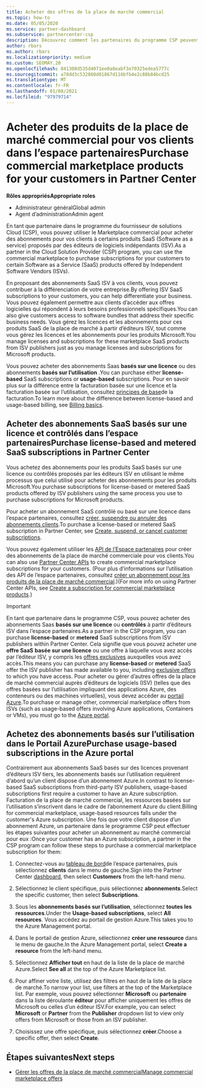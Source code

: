 ```yaml
---
title: Acheter des offres de la place de marché commercial
ms.topic: how-to
ms.date: 05/05/2020
ms.service: partner-dashboard
ms.subservice: partnercenter-csp
description: Découvrez comment les partenaires du programme CSP peuvent utiliser le Marketplace de l’espace partenaires pour permettre aux clients d’acheter des offres SaaS auprès d’éditeurs de logiciels indépendants.
author: rbars
ms.author: rbars
ms.localizationpriority: medium
ms.custom: SEOMAY.20
ms.openlocfilehash: 841308d535d4071ee0a8eabf3e70325edea5777c
ms.sourcegitcommit: a78dd3c532860d01867d116bfb4e2c88b84bcd25
ms.translationtype: MT
ms.contentlocale: fr-FR
ms.lasthandoff: 01/08/2021
ms.locfileid: "97979714"
---
```

# <a name="purchase-commercial-marketplace-products-for-your-customers-in-partner-center"></a><span data-ttu-id="59e87-103">Acheter des produits de la place de marché commercial pour vos clients dans l’espace partenaires</span><span class="sxs-lookup"><span data-stu-id="59e87-103">Purchase commercial marketplace products for your customers in Partner Center</span></span>


<span data-ttu-id="59e87-104">**Rôles appropriés**</span><span class="sxs-lookup"><span data-stu-id="59e87-104">**Appropriate roles**</span></span>

- <span data-ttu-id="59e87-105">Administrateur général</span><span class="sxs-lookup"><span data-stu-id="59e87-105">Global admin</span></span>
- <span data-ttu-id="59e87-106">Agent d’administration</span><span class="sxs-lookup"><span data-stu-id="59e87-106">Admin agent</span></span>

<span data-ttu-id="59e87-107">En tant que partenaire dans le programme du fournisseur de solutions Cloud (CSP), vous pouvez utiliser le Marketplace commercial pour acheter des abonnements pour vos clients à certains produits SaaS (Software as a service) proposés par des éditeurs de logiciels indépendants (ISV).</span><span class="sxs-lookup"><span data-stu-id="59e87-107">As a partner in the Cloud Solution Provider (CSP) program, you can use the commercial marketplace to purchase subscriptions for your customers to certain Software as a Service (SaaS) products offered by Independent Software Vendors (ISVs).</span></span>

<span data-ttu-id="59e87-108">En proposant des abonnements SaaS ISV à vos clients, vous pouvez contribuer à la différenciation de votre entreprise.</span><span class="sxs-lookup"><span data-stu-id="59e87-108">By offering ISV SaaS subscriptions to your customers, you can help differentiate your business.</span></span> <span data-ttu-id="59e87-109">Vous pouvez également permettre aux clients d’accéder aux offres logicielles qui répondent à leurs besoins professionnels spécifiques.</span><span class="sxs-lookup"><span data-stu-id="59e87-109">You can also give customers access to software bundles that address their specific business needs.</span></span> <span data-ttu-id="59e87-110">Vous gérez les licences et les abonnements pour ces produits SaaS de la place de marché à partir d’éditeurs ISV, tout comme vous gérez les licences et les abonnements pour les produits Microsoft.</span><span class="sxs-lookup"><span data-stu-id="59e87-110">You manage licenses and subscriptions for these marketplace SaaS products from ISV publishers just as you manage licenses and subscriptions for Microsoft products.</span></span>

<span data-ttu-id="59e87-111">Vous pouvez acheter des abonnements Saas **basés sur une licence** ou des abonnements **basés sur l’utilisation** .</span><span class="sxs-lookup"><span data-stu-id="59e87-111">You can purchase either **license-based** SaaS subscriptions or **usage-based** subscriptions.</span></span> <span data-ttu-id="59e87-112">Pour en savoir plus sur la différence entre la facturation basée sur une licence et la facturation basée sur l’utilisation, consultez [principes de base](billing-basics.md)de la facturation.</span><span class="sxs-lookup"><span data-stu-id="59e87-112">To learn more about the difference between license-based and usage-based billing, see [Billing basics](billing-basics.md).</span></span>

## <a name="purchase-license-based-and-metered-saas-subscriptions-in-partner-center"></a><span data-ttu-id="59e87-113">Acheter des abonnements SaaS basés sur une licence et contrôlés dans l’espace partenaires</span><span class="sxs-lookup"><span data-stu-id="59e87-113">Purchase license-based and metered SaaS subscriptions in Partner Center</span></span>

<span data-ttu-id="59e87-114">Vous achetez des abonnements pour les produits SaaS basés sur une licence ou contrôlés proposés par les éditeurs ISV en utilisant le même processus que celui utilisé pour acheter des abonnements pour les produits Microsoft.</span><span class="sxs-lookup"><span data-stu-id="59e87-114">You purchase subscriptions for license-based or metered SaaS products offered by ISV publishers using the same process you use to purchase subscriptions for Microsoft products.</span></span>

<span data-ttu-id="59e87-115">Pour acheter un abonnement SaaS contrôlé ou basé sur une licence dans l’espace partenaires, consultez [créer, suspendre ou annuler des abonnements clients](create-a-new-subscription.md#create-a-new-subscription).</span><span class="sxs-lookup"><span data-stu-id="59e87-115">To purchase a license-based or metered SaaS subscription in Partner Center, see [Create, suspend, or cancel customer subscriptions](create-a-new-subscription.md#create-a-new-subscription).</span></span>

<span data-ttu-id="59e87-116">Vous pouvez également utiliser les [API de l’Espace partenaires](/partner-center/develop/) pour créer des abonnements de la place de marché commerciale pour vos clients.</span><span class="sxs-lookup"><span data-stu-id="59e87-116">You can also use [Partner Center APIs](/partner-center/develop/) to create commercial marketplace subscriptions for your customers.</span></span> <span data-ttu-id="59e87-117">(Pour plus d’informations sur l’utilisation des API de l’espace partenaires, consultez [créer un abonnement pour les produits de la place de marché commercial](/partner-center/develop/create-subscription-azure-marketplace-products).)</span><span class="sxs-lookup"><span data-stu-id="59e87-117">(For more info on using Partner Center APIs, see [Create a subscription for commercial marketplace products](/partner-center/develop/create-subscription-azure-marketplace-products).)</span></span>

>[!IMPORTANT]
> <span data-ttu-id="59e87-118">En tant que partenaire dans le programme CSP, vous pouvez acheter des abonnements Saas **basés sur une licence** ou **contrôlés** à partir d’éditeurs ISV dans l’espace partenaires.</span><span class="sxs-lookup"><span data-stu-id="59e87-118">As a partner in the CSP program, you can purchase **license-based** or **metered** SaaS subscriptions from ISV publishers within Partner Center.</span></span> <span data-ttu-id="59e87-119">Cela signifie que vous pouvez acheter une **offre SaaS** **basée sur une licence** ou une offre à laquelle vous avez accès par l’éditeur ISV, y compris les [offres exclusives](csp-commercial-marketplace-discover.md#learn-about-marketplace-exclusive-offers) auxquelles vous avez accès.</span><span class="sxs-lookup"><span data-stu-id="59e87-119">This means you can purchase any **license-based** or **metered** SaaS offer the ISV publisher has made available to you, including [exclusive offers](csp-commercial-marketplace-discover.md#learn-about-marketplace-exclusive-offers) to which you have access.</span></span> <span data-ttu-id="59e87-120">Pour acheter ou gérer d’autres offres de la place de marché commercial auprès d’éditeurs de logiciels (ISV) (telles que des offres basées sur l’utilisation impliquant des applications Azure, des conteneurs ou des machines virtuelles), vous devez accéder au [portail Azure](https://portal.azure.com/).</span><span class="sxs-lookup"><span data-stu-id="59e87-120">To purchase or manage other, commercial marketplace offers from ISVs (such as usage-based offers involving Azure applications, Containers or VMs), you must go to the [Azure portal](https://portal.azure.com/).</span></span>

## <a name="purchase-usage-based-subscriptions-in-the-azure-portal"></a><span data-ttu-id="59e87-121">Achetez des abonnements basés sur l’utilisation dans le Portail Azure</span><span class="sxs-lookup"><span data-stu-id="59e87-121">Purchase usage-based subscriptions in the Azure portal</span></span>

<span data-ttu-id="59e87-122">Contrairement aux abonnements SaaS basés sur des licences provenant d’éditeurs ISV tiers, les abonnements basés sur l’utilisation requièrent d’abord qu’un client dispose d’un abonnement Azure.</span><span class="sxs-lookup"><span data-stu-id="59e87-122">In contrast to license-based SaaS subscriptions from third-party ISV publishers, usage-based subscriptions first require a customer to have an Azure subscription.</span></span> <span data-ttu-id="59e87-123">Facturation de la place de marché commercial, les ressources basées sur l’utilisation s’inscrivent dans le cadre de l’abonnement Azure du client.</span><span class="sxs-lookup"><span data-stu-id="59e87-123">Billing for commercial marketplace, usage-based resources falls under the customer's Azure subscription.</span></span> <span data-ttu-id="59e87-124">Une fois que votre client dispose d’un abonnement Azure, un partenaire dans le programme CSP peut effectuer les étapes suivantes pour acheter un abonnement au marché commercial pour eux :</span><span class="sxs-lookup"><span data-stu-id="59e87-124">Once your customer has an Azure subscription, a partner in the CSP program can follow these steps to purchase a commercial marketplace subscription for them:</span></span>

1. <span data-ttu-id="59e87-125">Connectez-vous au [tableau de bord](https://partner.microsoft.com/dashboard)de l’espace partenaires, puis sélectionnez **clients** dans le menu de gauche.</span><span class="sxs-lookup"><span data-stu-id="59e87-125">Sign into the Partner Center [dashboard](https://partner.microsoft.com/dashboard), then select **Customers** from the left-hand menu.</span></span>

2. <span data-ttu-id="59e87-126">Sélectionnez le client spécifique, puis sélectionnez **abonnements**.</span><span class="sxs-lookup"><span data-stu-id="59e87-126">Select the specific customer, then select **Subscriptions**.</span></span>  

3. <span data-ttu-id="59e87-127">Sous les **abonnements basés sur l’utilisation**, sélectionnez **toutes les ressources**.</span><span class="sxs-lookup"><span data-stu-id="59e87-127">Under the **Usage-based subscriptions**, select **All resources**.</span></span> <span data-ttu-id="59e87-128">Vous accédez au portail de gestion Azure.</span><span class="sxs-lookup"><span data-stu-id="59e87-128">This takes you to the Azure Management portal.</span></span>

4. <span data-ttu-id="59e87-129">Dans le portail de gestion Azure, sélectionnez **créer une ressource** dans le menu de gauche.</span><span class="sxs-lookup"><span data-stu-id="59e87-129">In the Azure Management portal, select **Create a resource** from the left-hand menu.</span></span>

5. <span data-ttu-id="59e87-130">Sélectionnez **Afficher tout** en haut de la liste de la place de marché Azure.</span><span class="sxs-lookup"><span data-stu-id="59e87-130">Select **See all** at the top of the Azure Marketplace list.</span></span>

6. <span data-ttu-id="59e87-131">Pour affiner votre liste, utilisez des filtres en haut de la liste de la place de marché.</span><span class="sxs-lookup"><span data-stu-id="59e87-131">To narrow your list, use filters at the top of the Marketplace list.</span></span> <span data-ttu-id="59e87-132">Par exemple, vous pouvez sélectionner **Microsoft** ou **partenaire** dans la liste déroulante **éditeur** pour afficher uniquement les offres de Microsoft ou celles d’un éditeur ISV.</span><span class="sxs-lookup"><span data-stu-id="59e87-132">For example, you can select **Microsoft** or **Partner** from the **Publisher** dropdown list to view only offers from Microsoft or those from an ISV publisher.</span></span>

7. <span data-ttu-id="59e87-133">Choisissez une offre spécifique, puis sélectionnez **créer**.</span><span class="sxs-lookup"><span data-stu-id="59e87-133">Choose a specific offer, then select **Create**.</span></span>

## <a name="next-steps"></a><span data-ttu-id="59e87-134">Étapes suivantes</span><span class="sxs-lookup"><span data-stu-id="59e87-134">Next steps</span></span>

- [<span data-ttu-id="59e87-135">Gérer les offres de la place de marché commercial</span><span class="sxs-lookup"><span data-stu-id="59e87-135">Manage commercial marketplace offers</span></span>](csp-commercial-marketplace-purchase.md)